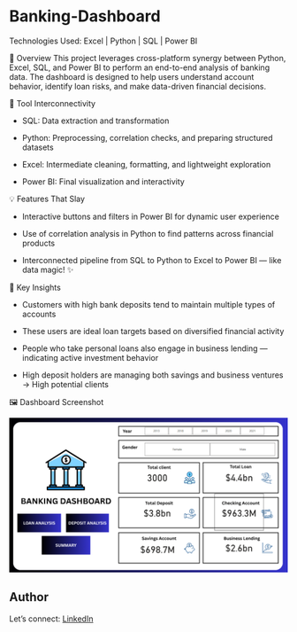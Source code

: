 # Banking-Dashboard

Technologies Used: Excel | Python | SQL | Power BI

📁 Overview
This project leverages cross-platform synergy between Python, Excel, SQL, and Power BI to perform an end-to-end analysis of banking data. The dashboard is designed to help users understand account behavior, identify loan risks, and make data-driven financial decisions.

🔄 Tool Interconnectivity
- SQL: Data extraction and transformation

- Python: Preprocessing, correlation checks, and preparing structured datasets

- Excel: Intermediate cleaning, formatting, and lightweight exploration

- Power BI: Final visualization and interactivity

💡 Features That Slay
- Interactive buttons and filters in Power BI for dynamic user experience

- Use of correlation analysis in Python to find patterns across financial products

- Interconnected pipeline from SQL to Python to Excel to Power BI — like data magic! ✨

🧠 Key Insights
- Customers with high bank deposits tend to maintain multiple types of accounts

- These users are ideal loan targets based on diversified financial activity

- People who take personal loans also engage in business lending — indicating active investment behavior

- High deposit holders are managing both savings and business ventures → High potential clients

🖼️ Dashboard Screenshot

![Dashboard Preview](https://github.com/kuhu01/Banking-Dashboard/blob/main/Screenshot.png)
  

## Author
Let’s connect: [LinkedIn](https://www.linkedin.com/in/kuheli-sen123/)
